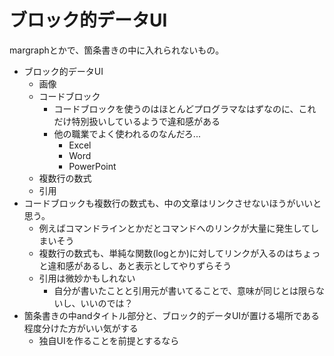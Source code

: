 # ブロック的データUI

margraphとかで、箇条書きの中に入れられないもの。

- ブロック的データUI
  - 画像
  - コードブロック
    - コードブロックを使うのはほとんどプログラマなはずなのに、これだけ特別扱いしているようで違和感がある
    - 他の職業でよく使われるのなんだろ...
      - Excel
      - Word
      - PowerPoint
  - 複数行の数式
  - 引用
- コードブロックも複数行の数式も、中の文章はリンクさせないほうがいいと思う。
  - 例えばコマンドラインとかだとコマンドへのリンクが大量に発生してしまいそう
  - 複数行の数式も、単純な関数(logとか)に対してリンクが入るのはちょっと違和感があるし、あと表示としてやりずらそう
  - 引用は微妙かもしれない
    - 自分が書いたことと引用元が書いてることで、意味が同じとは限らないし、いいのでは？
- 箇条書きの中andタイトル部分と、ブロック的データUIが置ける場所である程度分けた方がいい気がする
  - 独自UIを作ることを前提とするなら
